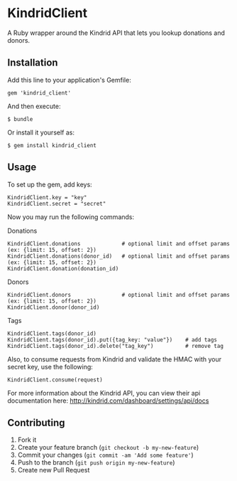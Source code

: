 # KindridClient

A Ruby wrapper around the Kindrid API that lets you lookup donations and donors.

## Installation

Add this line to your application's Gemfile:

    gem 'kindrid_client'

And then execute:

    $ bundle

Or install it yourself as:

    $ gem install kindrid_client

## Usage

To set up the gem, add keys:

    KindridClient.key = "key"
    KindridClient.secret = "secret"


Now you may run the following commands:

Donations

    KindridClient.donations             # optional limit and offset params (ex: {limit: 15, offset: 2})
    KindridClient.donations(donor_id)   # optional limit and offset params (ex: {limit: 15, offset: 2})
    KindridClient.donation(donation_id)

Donors

    KindridClient.donors                # optional limit and offset params (ex: {limit: 15, offset: 2})
    KindridClient.donor(donor_id)

Tags

    KindridClient.tags(donor_id)
    KindridClient.tags(donor_id).put({tag_key: "value"})    # add tags
    KindridClient.tags(donor_id).delete("tag_key")          # remove tag

  
Also, to consume requests from Kindrid and validate the HMAC with your secret key, use the following:

    KindridClient.consume(request)


For more information about the Kindrid API, you can view their api documentation here: http://kindrid.com/dashboard/settings/api/docs

## Contributing

1. Fork it
2. Create your feature branch (`git checkout -b my-new-feature`)
3. Commit your changes (`git commit -am 'Add some feature'`)
4. Push to the branch (`git push origin my-new-feature`)
5. Create new Pull Request
